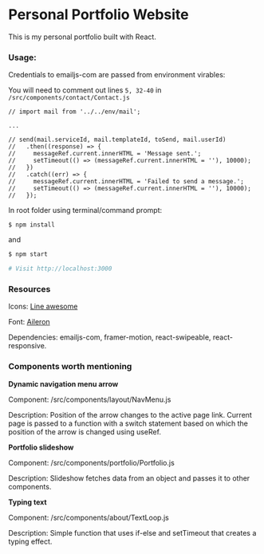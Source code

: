 # Personal Portfolio Website

This is my personal portfolio built with React.

### Usage:

Credentials to emailjs-com are passed from environment virables:

You will need to comment out lines `5, 32-40` in `/src/components/contact/Contact.js`
```sg
// import mail from '../../env/mail';

...

// send(mail.serviceId, mail.templateId, toSend, mail.userId)
//   .then((response) => {
//     messageRef.current.innerHTML = 'Message sent.';
//     setTimeout(() => (messageRef.current.innerHTML = ''), 10000);
//   })
//   .catch((err) => {
//     messageRef.current.innerHTML = 'Failed to send a message.';
//     setTimeout(() => (messageRef.current.innerHTML = ''), 10000);
//   });
```

In root folder using terminal/command prompt:

```sg
$ npm install
```
and
```sh
$ npm start

# Visit http://localhost:3000
```

### Resources

Icons:  <a href="https://icons8.com/line-awesome">Line awesome</a>

Font: <a href="https://fonts.adobe.com/fonts/aileron">Aileron</a>

Dependencies: emailjs-com, framer-motion, react-swipeable, react-responsive.

### Components worth mentioning

**Dynamic navigation menu arrow**

Component: /src/components/layout/NavMenu.js

Description: Position of the arrow changes to the active page link. Current page is passed to a function with a switch statement based on which the position of the arrow is changed using useRef.

**Portfolio slideshow**

Component: /src/components/portfolio/Portfolio.js

Description: Slideshow fetches data from an object and passes it to other components.

**Typing text**

Component: /src/components/about/TextLoop.js

Description: Simple function that uses if-else and setTimeout that creates a typing effect. 
